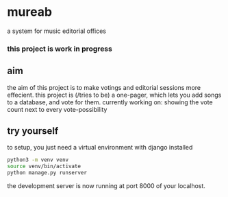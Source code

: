 # mureab
a system for music editorial offices


### this project is work in progress

## aim
the aim of this project is to make votings and editorial sessions more effecient. this project is (/tries to be) a one-pager, which lets you add songs to a database, and vote for them.
currently working on: showing the vote count next to every vote-possibility


## try yourself
to setup, you just need a virtual environment with django installed
```bash
python3 -m venv venv
source venv/bin/activate
python manage.py runserver
```
the development server is now running at port 8000 of your localhost.

